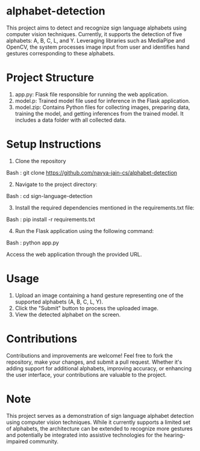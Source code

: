 # alphabet-detection
This project aims to detect and recognize sign language alphabets using computer vision techniques. Currently, it supports the detection of five alphabets: A, B, C, L, and Y. Leveraging libraries such as MediaPipe and OpenCV, the system processes image input from user and identifies hand gestures corresponding to these alphabets.
# Project Structure
1. app.py: Flask file responsible for running the web application.
2. model.p: Trained model file used for inference in the Flask application.
3. model.zip: Contains Python files for collecting images, preparing data, training the model, and getting inferences from the trained model. It includes a data folder with all collected data.
# Setup Instructions
1. Clone the repository

Bash : git clone https://github.com/navya-jain-cs/alphabet-detection

2. Navigate to the project directory:

Bash  : cd sign-language-detection

3. Install the required dependencies mentioned in the requirements.txt file:

Bash : pip install -r requirements.txt

4. Run the Flask application using the following command:

Bash : python app.py

Access the web application through the provided URL.
# Usage
1. Upload an image containing a hand gesture representing one of the supported alphabets (A, B, C, L, Y).
2. Click the "Submit" button to process the uploaded image.
3. View the detected alphabet on the screen.
# Contributions
Contributions and improvements are welcome! Feel free to fork the repository, make your changes, and submit a pull request. Whether it's adding support for additional alphabets, improving accuracy, or enhancing the user interface, your contributions are valuable to the project.

# Note
This project serves as a demonstration of sign language alphabet detection using computer vision techniques. While it currently supports a limited set of alphabets, the architecture can be extended to recognize more gestures and potentially be integrated into assistive technologies for the hearing-impaired community.
